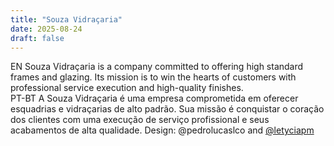 ```yaml
---
title: "Souza Vidraçaria"
date: 2025-08-24
draft: false
---
```


EN
Souza Vidraçaria is a company committed to offering high standard frames and glazing. Its mission is to win the hearts of customers with professional service execution and high-quality finishes.
<br>
PT-BT
A Souza Vidraçaria é uma empresa comprometida em oferecer esquadrias e vidraçarias de alto padrão. Sua missão é conquistar o coração dos clientes com uma execução de serviço profissional e seus acabamentos de alta qualidade.
Design: @pedrolucaslco and [@letyciapm](portfolioletycia.carrd.co)